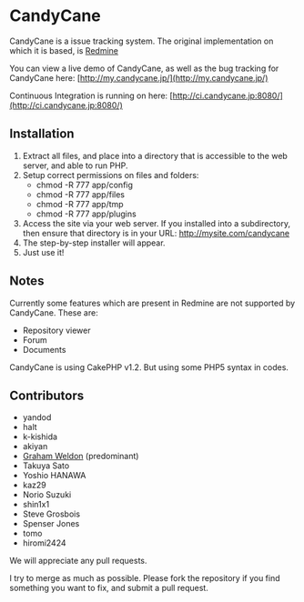 # CandyCane #

CandyCane is a issue tracking system. The original implementation on which it is based, is [Redmine](http://www.redmine.org)

You can view a live demo of CandyCane, as well as the bug tracking for CandyCane here: [http://my.candycane.jp/](http://my.candycane.jp/)

Continuous Integration is running on here: [http://ci.candycane.jp:8080/](http://ci.candycane.jp:8080/)


## Installation ##

1. Extract all files, and place into a directory that is accessible to the web server, and able to run PHP.
2. Setup correct permissions on files and folders:
	* chmod -R 777 app/config
	* chmod -R 777 app/files
	* chmod -R 777 app/tmp
	* chmod -R 777 app/plugins 
3. Access the site via your web server. If you installed into a subdirectory, then ensure that directory is in your URL: http://mysite.com/candycane
4. The step-by-step installer will appear.
5. Just use it!


## Notes ##

Currently some features which are present in Redmine are not supported by CandyCane. These are:

- Repository viewer
- Forum
- Documents

CandyCane is using CakePHP v1.2. But using some PHP5 syntax in codes.


## Contributors

- yandod
- halt
- k-kishida
- akiyan
- [Graham Weldon](http://grahamweldon.com) (predominant)
- Takuya Sato
- Yoshio HANAWA
- kaz29
- Norio Suzuki
- shin1x1
- Steve Grosbois
- Spenser Jones
- tomo
- hiromi2424

We will appreciate any pull requests.

I try to merge as much as possible. Please fork the repository if you find something you want to fix, and submit a pull request.

